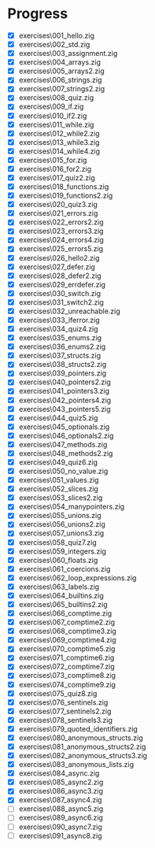 # Progress

- [x] exercises\001_hello.zig
- [x] exercises\002_std.zig
- [x] exercises\003_assignment.zig
- [x] exercises\004_arrays.zig
- [x] exercises\005_arrays2.zig
- [x] exercises\006_strings.zig
- [x] exercises\007_strings2.zig
- [x] exercises\008_quiz.zig
- [x] exercises\009_if.zig
- [x] exercises\010_if2.zig
- [x] exercises\011_while.zig
- [x] exercises\012_while2.zig
- [x] exercises\013_while3.zig
- [x] exercises\014_while4.zig
- [x] exercises\015_for.zig
- [x] exercises\016_for2.zig
- [x] exercises\017_quiz2.zig
- [x] exercises\018_functions.zig
- [x] exercises\019_functions2.zig
- [x] exercises\020_quiz3.zig
- [x] exercises\021_errors.zig
- [x] exercises\022_errors2.zig
- [x] exercises\023_errors3.zig
- [x] exercises\024_errors4.zig
- [x] exercises\025_errors5.zig
- [x] exercises\026_hello2.zig
- [x] exercises\027_defer.zig
- [x] exercises\028_defer2.zig
- [x] exercises\029_errdefer.zig
- [x] exercises\030_switch.zig
- [x] exercises\031_switch2.zig
- [x] exercises\032_unreachable.zig
- [x] exercises\033_iferror.zig
- [x] exercises\034_quiz4.zig
- [x] exercises\035_enums.zig
- [x] exercises\036_enums2.zig
- [x] exercises\037_structs.zig
- [x] exercises\038_structs2.zig
- [x] exercises\039_pointers.zig
- [x] exercises\040_pointers2.zig
- [x] exercises\041_pointers3.zig
- [x] exercises\042_pointers4.zig
- [x] exercises\043_pointers5.zig
- [x] exercises\044_quiz5.zig
- [x] exercises\045_optionals.zig
- [x] exercises\046_optionals2.zig
- [x] exercises\047_methods.zig
- [x] exercises\048_methods2.zig
- [x] exercises\049_quiz6.zig
- [x] exercises\050_no_value.zig
- [x] exercises\051_values.zig
- [x] exercises\052_slices.zig
- [x] exercises\053_slices2.zig
- [x] exercises\054_manypointers.zig
- [x] exercises\055_unions.zig
- [x] exercises\056_unions2.zig
- [x] exercises\057_unions3.zig
- [x] exercises\058_quiz7.zig
- [x] exercises\059_integers.zig
- [x] exercises\060_floats.zig
- [x] exercises\061_coercions.zig
- [x] exercises\062_loop_expressions.zig
- [x] exercises\063_labels.zig
- [x] exercises\064_builtins.zig
- [x] exercises\065_builtins2.zig
- [x] exercises\066_comptime.zig
- [x] exercises\067_comptime2.zig
- [x] exercises\068_comptime3.zig
- [x] exercises\069_comptime4.zig
- [x] exercises\070_comptime5.zig
- [x] exercises\071_comptime6.zig
- [x] exercises\072_comptime7.zig
- [x] exercises\073_comptime8.zig
- [x] exercises\074_comptime9.zig
- [x] exercises\075_quiz8.zig
- [x] exercises\076_sentinels.zig
- [x] exercises\077_sentinels2.zig
- [x] exercises\078_sentinels3.zig
- [x] exercises\079_quoted_identifiers.zig
- [x] exercises\080_anonymous_structs.zig
- [x] exercises\081_anonymous_structs2.zig
- [x] exercises\082_anonymous_structs3.zig
- [x] exercises\083_anonymous_lists.zig
- [x] exercises\084_async.zig
- [x] exercises\085_async2.zig
- [x] exercises\086_async3.zig
- [x] exercises\087_async4.zig
- [ ] exercises\088_async5.zig
- [ ] exercises\089_async6.zig
- [ ] exercises\090_async7.zig
- [ ] exercises\091_async8.zig
